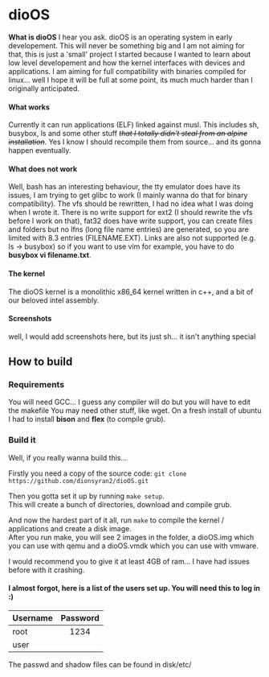 # dioOS
**What is dioOS** I hear you ask. dioOS is an operating system in early developement. This will never be something big and I am not aiming for that, this is just a 'small' project I started because I wanted to learn about low level developement and how the kernel interfaces with devices and applications. I am aiming for full compatibility with binaries compiled for linux... well I hope it will be full at some point, its much much harder than I originally anticipated.

#### What works
Currently it can run applications (ELF) linked against musl. This includes sh, busybox, ls and some other stuff ~~*that I totally didn't steal from an alpine installation*~~. Yes I know I should recompile them from source... and its gonna happen eventually.

#### What does not work
Well, bash has an interesting behaviour, the tty emulator does have its issues, I am trying to get glibc to work (I mainly wanna do that for binary compatibility). The vfs should be rewritten, I had no idea what I was doing when I wrote it. There is no write support for ext2 (I should rewrite the vfs before I work on that), fat32 does have write support, you can create files and folders but no lfns (long file name entries) are generated, so you are limited with 8.3 entries (FILENAME.EXT). Links are also not supported (e.g. ls -> busybox) so if you want to use vim for example, you have to do **busybox vi filename.txt**.

#### The kernel
The dioOS kernel is a monolithic x86_64 kernel written in c++, and a bit of our beloved intel assembly.

#### Screenshots
well, I would add screenshots here, but its just sh... it isn't anything special


## How to build
### Requirements
You will need GCC... I guess any compiler will do but you will have to edit the makefile
You may need other stuff, like wget. On a fresh install of ubuntu I had to install **bison** and **flex** (to compile grub).

### Build it
Well, if you really wanna build this...

Firstly you need a copy of the source code:
`git clone https://github.com/dionsyran2/dioOS.git`

Then you gotta set it up by running `make setup`. <br>
This will create a bunch of directories, download and compile grub.

And now the hardest part of it all, run `make` to compile the kernel / applications and create a disk image. <br>
After you run make, you will see 2 images in the folder, a dioOS.img which you can use with qemu and a dioOS.vmdk which you can use with vmware. <br>

I would recommend you to give it at least 4GB of ram... I have had issues before with it crashing.

#### I almost forgot, here is a list of the users set up. You will need this to log in :)

| Username  | Password |
| ----------|:--------:|
| root      | 1234     |
| user      |          |

The passwd and shadow files can be found in disk/etc/